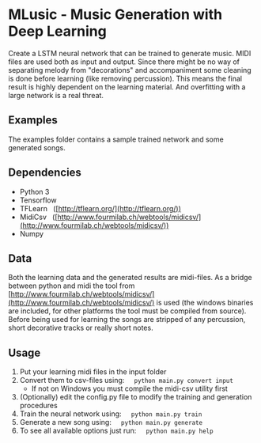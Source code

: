 # MLusic - Music Generation with Deep Learning
Create a LSTM neural network that can be trained to generate music.
MIDI files are used both as input and output. Since there might be no way of separating 
melody from "decorations" and accompaniment some cleaning is done before learning (like removing percussion).
This means the final result is  highly dependent on the learning material.
And overfitting with a large network is a real threat.

## Examples
The examples folder contains a sample trained network and some generated songs.

## Dependencies
 - Python 3
 - Tensorflow
 - TFLearn &nbsp; ([http://tflearn.org/](http://tflearn.org/))
 - MidiCsv &nbsp; ([http://www.fourmilab.ch/webtools/midicsv/](http://www.fourmilab.ch/webtools/midicsv/))
 - Numpy

## Data
Both the learning data and the generated results are midi-files.
As a bridge between python and midi the tool from 
[http://www.fourmilab.ch/webtools/midicsv/](http://www.fourmilab.ch/webtools/midicsv/)
is used (the windows binaries are included, for other platforms the tool must be compiled from source).
Before being used for learning the songs are stripped of any percussion, short decorative tracks or really short notes.

## Usage
 1. Put your learning midi files in the input folder
 2. Convert them to csv-files using: &nbsp; &nbsp; `python main.py convert input`  
    - If not on Windows you must compile the midi-csv utility first
 3. (Optionally) edit the config.py file to modify the training and generation procedures
 4. Train the neural network using: &nbsp; &nbsp; `python main.py train`
 5. Generate a new song using: &nbsp; &nbsp; `python main.py generate`
 6. To see all available options just run: &nbsp; &nbsp; `python main.py help`